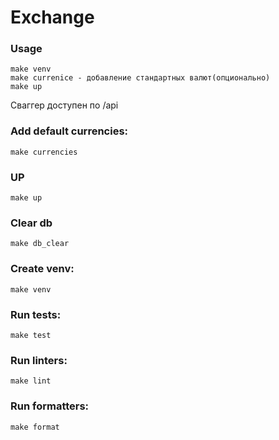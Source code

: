 # Exchange

### Usage

    make venv
    make currenice - добавление стандартных валют(опционально)
    make up



Сваггер доступен по /api

### Add default currencies:
    make currencies    
### UP
    make up

### Clear db
    make db_clear
    
### Create venv:
    make venv

### Run tests:
    make test
    
### Run linters:
    make lint
    
### Run formatters:
    make format
   
    
    
